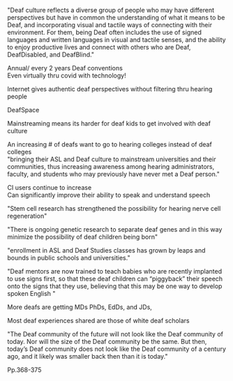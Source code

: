 "Deaf culture reflects a diverse group of people who may have different perspectives but have in common the understanding of what it means to be Deaf, and incorporating visual and tactile ways of connecting with their environment. For them, being Deaf often includes the use of signed languages and written languages in visual and tactile senses, and the ability to enjoy productive lives and connect with others who are Deaf, DeafDisabled, and DeafBlind."
 
Annual/ every 2 years Deaf conventions  
Even virtually thru covid with technology!
 
Internet gives authentic deaf perspectives without filtering thru hearing people
 
DeafSpace
 
Mainstreaming means its harder for deaf kids to get involved with deaf culture
 
An increasing # of deafs want to go to hearing colleges instead of deaf colleges  
"bringing their ASL and Deaf culture to mainstream universities and their communities, thus increasing awareness among hearing administrators, faculty, and students who may previously have never met a Deaf person."
 
CI users continue to increase  
Can significantly improve their ability to speak and understand speech
 
"Stem cell research has strengthened the possibility for hearing nerve cell regeneration"
 
"There is ongoing genetic research to separate deaf genes and in this way minimize the possibility of deaf children being born"
 
"enrollment in ASL and Deaf Studies classes has grown by leaps and bounds in public schools and universities."
 
"Deaf mentors are now trained to teach babies who are recently implanted to use signs first, so that these deaf children can “piggyback” their speech onto the signs that they use, believing that this may be one way to develop spoken English "
 
More deafs are getting MDs PhDs, EdDs, and JDs,
 
Most deaf experiences shared are those of white deaf scholars
 
"The Deaf community of the future will not look like the Deaf community of today. Nor will the size of the Deaf community be the same. But then, today’s Deaf community does not look like the Deaf community of a century ago, and it likely was smaller back then than it is today."
                  

Pp.368-375
